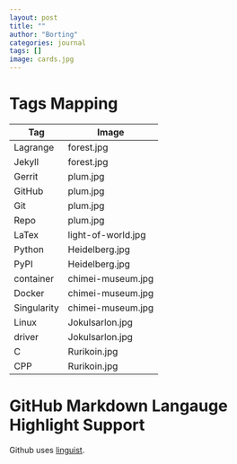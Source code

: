 ```yaml
---
layout: post
title: ""
author: "Borting"
categories: journal
tags: []
image: cards.jpg
---
```


# Tags Mapping

Tag                 | Image
--------------------|--------------------------
Lagrange            | forest.jpg    
Jekyll              | forest.jpg
Gerrit              | plum.jpg
GitHub              | plum.jpg
Git                 | plum.jpg
Repo                | plum.jpg
LaTex               | light-of-world.jpg
Python              | Heidelberg.jpg
PyPI                | Heidelberg.jpg
container           | chimei-museum.jpg
Docker              | chimei-museum.jpg
Singularity         | chimei-museum.jpg
Linux               | Jokulsarlon.jpg
driver              | Jokulsarlon.jpg
C                   | Rurikoin.jpg
CPP                 | Rurikoin.jpg

# GitHub Markdown Langauge Highlight Support

Github uses [linguist](https://github.com/github/linguist/blob/master/lib/linguist/languages.yml).

